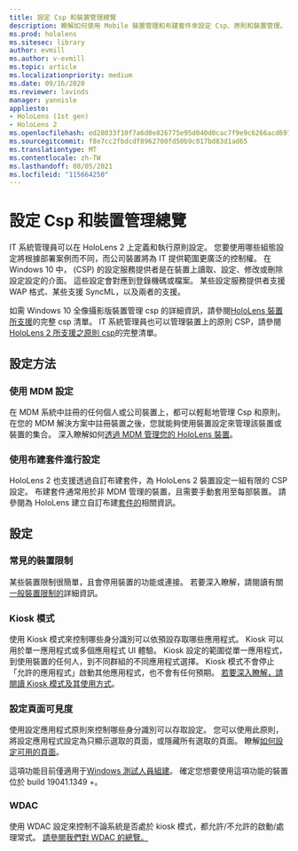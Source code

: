 ```yaml
---
title: 設定 Csp 和裝置管理總覽
description: 瞭解如何使用 Mobile 裝置管理和布建套件來設定 Csp、原則和裝置管理。
ms.prod: hololens
ms.sitesec: library
author: evmill
ms.author: v-evmill
ms.topic: article
ms.localizationpriority: medium
ms.date: 09/16/2020
ms.reviewer: lavinds
manager: yannisle
appliesto:
- HoloLens (1st gen)
- HoloLens 2
ms.openlocfilehash: ed28033f10f7a6d0e826775e95d040d0cac7f9e9c6266acd6975d3532f6d8067
ms.sourcegitcommit: f8e7cc2fbdcdf8962700fd50b9c017bd83d1ad65
ms.translationtype: MT
ms.contentlocale: zh-TW
ms.lasthandoff: 08/05/2021
ms.locfileid: "115664250"
---
```

# <a name="configure-csps-and-device-management-overview"></a>設定 Csp 和裝置管理總覽

IT 系統管理員可以在 HoloLens 2 上定義和執行原則設定。 您要使用哪些組態設定將根據部署案例而不同，而公司裝置將為 IT 提供範圍更廣泛的控制權。 在 Windows 10 中， (CSP) 的設定服務提供者是在裝置上讀取、設定、修改或刪除設定設定的介面。 這些設定會對應到登錄機碼或檔案。 某些設定服務提供者支援 WAP 格式、某些支援 SyncML，以及兩者的支援。

如需 Windows 10 全像攝影版裝置管理 csp 的詳細資訊，請參閱[HoloLens 裝置所支援](/windows/client-management/mdm/configuration-service-provider-reference#hololens)的完整 csp 清單。
IT 系統管理員也可以管理裝置上的原則 CSP，請參閱[HoloLens 2 所支援之原則 csp](/windows/client-management/mdm/policy-csps-supported-by-hololens2)的完整清單。

## <a name="configuration-methods"></a>設定方法

### <a name="configure-with-mdm"></a>使用 MDM 設定

在 MDM 系統中註冊的任何個人或公司裝置上，都可以輕鬆地管理 Csp 和原則。 在您的 MDM 解決方案中註冊裝置之後，您就能夠使用裝置設定來管理該裝置或裝置的集合。 深入瞭解如何[透過 MDM 管理您的 HoloLens 裝置](hololens-mdm-configure.md)。

### <a name="configure-with-provisioning-packages"></a>使用布建套件進行設定

HoloLens 2 也支援透過自訂布建套件，為 HoloLens 2 裝置設定一組有限的 CSP 設定。 布建套件通常用於非 MDM 管理的裝置，且需要手動套用至每部裝置。 請參閱為 HoloLens 建立自訂布建[套件的](hololens-provisioning.md)相關資訊。

## <a name="configurations"></a>設定

### <a name="common-device-restrictions"></a>常見的裝置限制

某些裝置限制很簡單，且會停用裝置的功能或連接。 若要深入瞭解，請閱讀有關[一般裝置限制的](hololens-common-device-restrictions.md)詳細資訊。

### <a name="kiosk-modes"></a>Kiosk 模式

使用 Kiosk 模式來控制哪些身分識別可以依預設存取哪些應用程式。 Kiosk 可以用於單一應用程式或多個應用程式 UI 體驗。 Kiosk 設定的範圍從單一應用程式，到使用裝置的任何人，到不同群組的不同應用程式選擇。 Kiosk 模式不會停止「允許的應用程式」啟動其他應用程式，也不會有任何預期。 [若要深入瞭解，請閱讀 Kiosk 模式及其使用方式](hololens-kiosk.md)。

### <a name="settings-page-visibility"></a>設定頁面可見度

使用設定應用程式原則來控制哪些身分識別可以存取設定。 您可以使用此原則，將設定應用程式設定為只顯示選取的頁面，或隱藏所有選取的頁面。 瞭解[如何設定可用的頁面](settings-uri-list.md)。

這項功能目前僅適用于[Windows 測試人員組建](hololens-insider.md)。 確定您想要使用這項功能的裝置位於 build 19041.1349 +。

### <a name="wdac"></a>WDAC

使用 WDAC 設定來控制不論系統是否處於 kiosk 模式，都允許/不允許的啟動/處理常式。
[請參閱我們對 WDAC 的總覽。](windows-defender-application-control-wdac.md)
